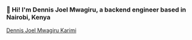 ### 👋 Hi! I'm Dennis Joel Mwagiru, a backend engineer based in Nairobi, Kenya

<!--
**dennismwagiru/dennismwagiru** is a ✨ _special_ ✨ repository because its `README.md` (this file) appears on your GitHub profile.

Here are some ideas to get you started:

- 🔭 I’m currently working on ...
- 🌱 I’m currently learning ...
- 👯 I’m looking to collaborate on ...
- 🤔 I’m looking for help with ...
- 💬 Ask me about ...
- 📫 How to reach me: ...
- 😄 Pronouns: ...
- ⚡ Fun fact: ...
-->

<div class="badge-base LI-profile-badge" data-locale="en_US" data-size="medium" data-theme="light" data-type="VERTICAL" data-vanity="dennisjoel" data-version="v1"><a class="badge-base__link LI-simple-link" href="https://ke.linkedin.com/in/dennisjoel?trk=profile-badge">Dennis Joel Mwagiru Karimi</a></div>
            
